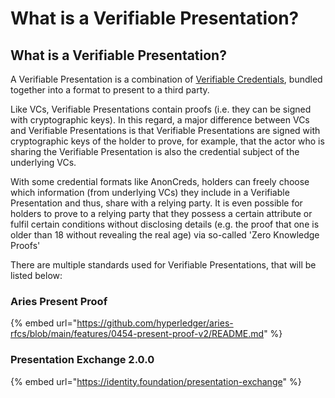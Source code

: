 # What is a Verifiable Presentation?

## What is a Verifiable Presentation?

A Verifiable Presentation is a combination of [Verifiable Credentials](./), bundled together into a format to present to a third party.

Like VCs, Verifiable Presentations contain proofs (i.e. they can be signed with cryptographic keys). In this regard, a major difference between VCs and Verifiable Presentations is that Verifiable Presentations are signed with cryptographic keys of the holder to prove, for example, that the actor who is sharing the Verifiable Presentation is also the credential subject of the underlying VCs.

With some credential formats like AnonCreds, holders can freely choose which information (from underlying VCs) they include in a Verifiable Presentation and thus, share with a relying party. It is even possible for holders to prove to a relying party that they possess a certain attribute or fulfil certain conditions without disclosing details (e.g. the proof that one is older than 18 without revealing the real age) via so-called 'Zero Knowledge Proofs'

There are multiple standards used for Verifiable Presentations, that will be listed below:

### Aries Present Proof

{% embed url="https://github.com/hyperledger/aries-rfcs/blob/main/features/0454-present-proof-v2/README.md" %}

### Presentation Exchange 2.0.0

{% embed url="https://identity.foundation/presentation-exchange" %}
